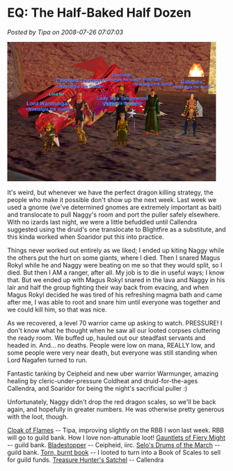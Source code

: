 # EQ: The Half-Baked Half Dozen

*Posted by Tipa on 2008-07-26 07:07:03*

![](../../../uploads/2008/07/eqgame-2008-07-25-22-29-20-28.jpg "eqgame-2008-07-25-22-29-20-28")

It's weird, but whenever we have the perfect dragon killing strategy, the people who make it possible don't show up the next week. Last week we used a gnome (we've determined gnomes are extremely important as bait) and translocate to pull Naggy's room and port the puller safely elsewhere. With no izards last night, we were a little befuddled until Callendra suggested using the druid's one translocate to Blightfire as a substitute, and this kinda worked when Soaridor put this into practice.

Things never worked out entirely as we liked; I ended up kiting Naggy while the others put the hurt on some giants, where I died. Then I snared Magus Rokyl while he and Naggy were beating on me so that they would split, so I died. But then I AM a ranger, after all. My job is to die in useful ways; I know that. But we ended up with Magus Rokyl snared in the lava and Naggy in his lair and half the group fighting their way back from evacing, and when Magus Rokyl decided he was tired of his refreshing magma bath and came after me, I was able to root and snare him until everyone was together and we could kill him, so that was nice.

As we recovered, a level 70 warrior came up asking to watch. PRESSURE! I don't know what he thought when he saw all our looted corpses cluttering the ready room. We buffed up, hauled out our steadfast servants and headed in. And... no deaths. People were low on mana, REALLY low, and some people were very near death, but everyone was still standing when Lord Nagafen turned to run.

Fantastic tanking by Ceipheid and new uber warrior Warmunger, amazing healing by cleric-under-pressure Coldheat and druid-for-the-ages Callendra, and Soaridor for being the night's sacrificial puller :)

Unfortunately, Naggy didn't drop the red dragon scales, so we'll be back again, and hopefully in greater numbers. He was otherwise pretty generous with the loot, though.

[Cloak of Flames](http://lucy.allakhazam.com/item.html?id=11621) -- Tipa, improving slightly on the RBB I won last week. RBB will go to guild bank. How I love non-attunable loot!
[Gauntlets of Fiery Might](http://lucy.allakhazam.com/item.html?id=11624) -- guild bank.
[Bladestopper](http://lucy.allakhazam.com/item.html?id=11632) -- Ceipheid, iirc.
[Selo's Drums of the March](http://lucy.allakhazam.com/item.html?id=11626) -- guild bank.
[Torn, burnt book](http://lucy.allakhazam.com/item.html?id=19071) -- I looted to turn into a Book of Scales to sell for guild funds.
[Treasure Hunter's Satchel](http://lucy.allakhazam.com/item.html?id=17702) -- Callendra


